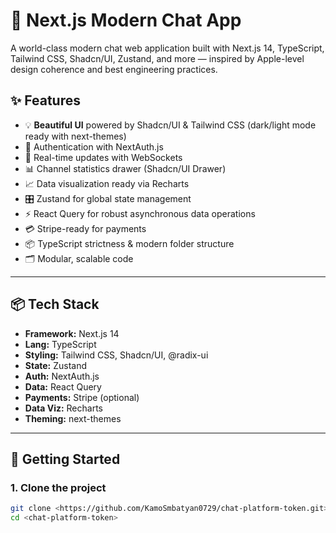 # 💬 Next.js Modern Chat App

A world-class modern chat web application built with Next.js 14, TypeScript, Tailwind CSS, Shadcn/UI, Zustand, and more — inspired by Apple-level design coherence and best engineering practices.

## ✨ Features

- 💡 **Beautiful UI** powered by Shadcn/UI & Tailwind CSS (dark/light mode ready with next-themes)
- 🔐 Authentication with NextAuth.js
- 🚦 Real-time updates with WebSockets
- 📊 Channel statistics drawer (Shadcn/UI Drawer)
- 📈 Data visualization ready via Recharts
- 🎛️ Zustand for global state management
- ⚡ React Query for robust asynchronous data operations
- 💳 Stripe-ready for payments
- 📦 TypeScript strictness & modern folder structure
- 🗂️ Modular, scalable code

---

## 📦 Tech Stack

- **Framework:** Next.js 14
- **Lang:** TypeScript
- **Styling:** Tailwind CSS, Shadcn/UI, @radix-ui
- **State:** Zustand
- **Auth:** NextAuth.js
- **Data:** React Query
- **Payments:** Stripe (optional)
- **Data Viz:** Recharts
- **Theming:** next-themes

---

## 🚀 Getting Started

### 1. **Clone the project**
```bash
git clone <https://github.com/KamoSmbatyan0729/chat-platform-token.git>
cd <chat-platform-token>
